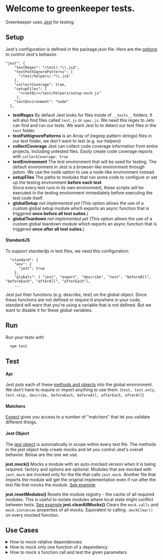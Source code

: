 # Welcome to greenkeeper tests.
Greenkeeper uses [Jest](https://facebook.github.io/jest/) for testing.
## Setup
Jest's configuration is defined in the package.json file. Here are the [options](https://facebook.github.io/jest/docs/en/configuration.html#options) to control Jest's behavior.
```
"jest": {
    "testRegex": "/test/.*\\.js$",
    "testPathIgnorePatterns": [
      "/test/helpers/.*\\.js$"
    ],
    "collectCoverage": true,
    "setupFiles": [
      "<rootDir>/test/helpers/setup-nock.js"
     ],
    "testEnvironment": "node"
  },
```
- **testRegex**
    By default Jest looks for files inside of `__tests__` folders. It will also find files called `test.js` or `spec.js`. We need this regex to Jets can find and run our tests. We want Jest to to detect our test files in the `test` folder.
- **testPathIgnorePatterns**
    is an Array of (regexp pattern strings) files in our test folder, we don't want to test (e.g. our helpers)
- **collectCoverage**
    Jest can collect code coverage information from entire projects, including untested files. Easily create code coverage reports with `collectCoverage: true`
- **testEnvironment**
    The test environment that will be used for testing. The default environment in Jest is a browser-like environment through jsdom. We use the node option to use a node-like environment instead.
- **setupFiles**
    The paths to modules that run some code to configure or set up the testing environment **before each test**.   
    Since every test runs in its own environment, these scripts will be executed in the testing environment immediately before executing the test code itself.
- **globalSetup**
    *not implemented yet* (This option allows the use of a custom global setup module which exports an async function that is triggered **once before all test suites**.)
- **globalTeardown**
    *not implemented yet* (This option allows the use of a custom global teardown module which exports an async function that is triggered **once after all test suites**.)

#### StandardJS
To support standardjs in test files, we need this configuration:
```
  "standard": {
    "env": {
      "jest": true
    },
    "globals": [ "jest", "expect", "describe", "test", "beforeAll", "beforeEach", "afterAll", "afterEach"],
    ...
```
Jest put their functions (e.g. describe, test) on the global object. Since these functions are not defined or require'd anywhere in your code, standard will warn that you're using a variable that is not defined. But we want to disable it for these global variables.

## Run
Run your tests with
```sh
  npm test
```

## Test
#### Api
Jest puts each of these [methods and objects](https://facebook.github.io/jest/docs/en/api.html) into the global environment. We don't have to require or import anything to use them.
(`test, test.only, test.skip, describe, beforeEach, beforeAll, afterEach, afterAll`)

#### Matchers
[Expect](https://facebook.github.io/jest/docs/en/expect.html) gives you access to a number of "matchers" that let you validate different things.

#### Jest Object
The [jest object](https://facebook.github.io/jest/docs/en/jest-object.html) is automatically in scope within every test file. The methods in the jest object help create mocks and let you control Jest's overall behavior.
Below are the one we use.

**jest.mock()**
 Mocks a module with an auto-mocked version when it is being required. factory and options are optional. Modules that are mocked with `jest.mock` are mocked only for the file that calls `jest.mock`. Another file that imports the module will get the original implementation even if run after the test file that mocks the module.
 [See example](https://facebook.github.io/jest/docs/en/jest-object.html#jestmockmodulename-factory-options)

**jest.resetModules()**
Resets the module registry - the cache of all required modules. This is useful to isolate modules where local state might conflict between tests.
[See example](https://facebook.github.io/jest/docs/en/jest-object.html#jestresetmodules)
**jest.clearAllMocks()**
Clears the `mock.calls` and `mock.instances` properties of all mocks. Equivalent to calling `.mockClear()` on every mocked function.

## Use Cases
<details>
### <summary> How to mock relative dependencies </summary>
In this example the `getInfos-worker` uses the `getDiffCommits()` function from `lib/get-diff-commits`.
We mock the diffCommits(), called in getInfos():
```
  jest.mock('../../lib/get-diff-commits', () => () => {
    return 'diff commits'
  })
  const getInfos = require('../../lib/get-infos') // <-- called after jest.mock()
```
You can see that we use the **path relative to the test file** to mock the dependency.
</details>
<details>
### <summary> How to mock only one function of a dependency </summary>
To mock only specific modules, use require.requireActual to restore the original modules,
then overwrite the one you want to mock.

In this example we only want to mock the `getActiveBilling()` from `payments`, which is called in `updatePayments`.
You can see that we use the **path relative to the test file** to mock the dependency.github-event
```
jest.mock('../../lib/payments', () => {
  const payments = require.requireActual('../../lib/payments')
  payments.getActiveBilling = async() => {
    return {
      plan: 'personal',
      stripeSubscriptionId: 'stripe123',
      stripeItemId: 'si123'
    }
  }
  return payments
})
const updatePayments = require('../../jobs/update-payments') // <-- called after jest.mock()
```
</details>
<details>
### <summary> How to mock a function call and test the given parameters </summary>
In this example we want to mock a dependency-function an check if the given parameters are exepted.
The `githubEvent` calls the `resolve`-function with specific parameters. The `resolve`-function comes from an external module.
```
jest.mock('path', () => {
    return {
      resolve: (dirname, eventType, type, action) => {
        // resolve should be called with /foo/bar
        expect(`${dirname}/${eventType}/${type}/${action}`).toEqual(`${dirname}/github-event/foo/bar`)
        return dirname
      }
     }
})
const githubEvent = require('../../jobs/github-event.js')
```
</details>
